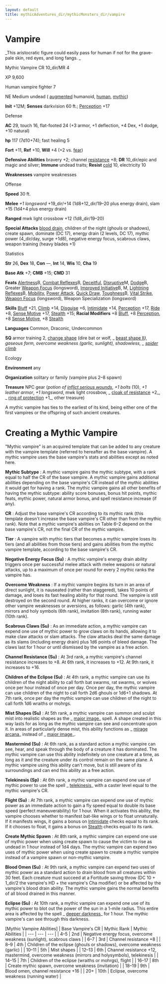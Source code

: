 ```yaml
---
layout: default
title: mythicAdventures_dir/mythicMonsters_dir/vampire
---
```

# Vampire

_This aristocratic figure could easily pass for human if not for the grave-pale skin, red eyes, and long fangs. _

Mythic Vampire CR 10_dir/MR 4

XP 9,600

Human vampire fighter 7

NE Medium undead ( [augmented](../monsters_dir/creatureTypes#_augmented-subtype) humanoid, [human](../monsters_dir/creatureTypes#_human-subtype), [mythic](../mythicAdventures_dir/mythicMonsters#_mythic-subtype))

**Init** +12M; **Senses** darkvision 60 ft.; [Perception](../skills_dir/perception#_perception) +17

Defense

**AC** 29, touch 16, flat-footed 24 (+3 armor, +1 deflection, +4 Dex, +1 dodge, +10 natural)

**hp** 117 (7d10+74); fast healing 5

**Fort** +11, **Ref** +10, **Will** +4 (+2 vs. [fear](../monsters_dir/universalMonsterRules#_fear))

**Defensive Abilities** bravery +2; channel [resistance](../monsters_dir/universalMonsterRules#_resistance) +8; **DR** 10_dir/epic and magic and silver; **Immune** undead traits; **Resist** [cold](../monsters_dir/creatureTypes#_cold-subtype) 10, electricity 10

**Weaknesses** vampire weaknesses

Offense

**Speed** 30 ft.

**Melee** _+1 longsword_ +19_dir/+14 (1d8+12_dir/19–20 plus energy drain), slam +15 (1d4+4 plus energy drain)

**Ranged** mwk light crossbow +12 (1d8_dir/19–20)

**Special Attacks** [blood drain](../monsters_dir/universalMonsterRules#_blood-drain), children of the night (ghouls or shadows), create spawn, dominate (DC 17), energy drain (2 levels, DC 17), mythic power (4_dir/day, surge +1d8), negative energy focus, scabrous claws, weapon training (heavy blades +1)

Statistics

**Str** 26, **Dex** 18, **Con** —, **Int** 14, **Wis** 10, **Cha** 19

**Base Atk** +7; **CMB** +15; **CMD** 31

**Feats** [Alertness](../feats#_alertness)B, [Combat Reflexes](../feats#_combat-reflexes)B, [Deceitful](../feats#_deceitful), [Disruptive](../mythicAdventures_dir/mythicFeats#_disruptive-mythic)M, [Dodge](../feats#_dodge)B, Greater [Weapon Focus](../feats#_weapon-focus) (longsword), [Improved Initiative](../feats#_improved-initiative)B, M, [Lightning Reflexes](../feats#_lightning-reflexes)B, [Mobility](../feats#_mobility), [Power Attack](../feats#_power-attack), [Quick Draw](../feats#_quick-draw), [Toughness](../feats#_toughness)B, [Vital Strike](../feats#_vital-strike), [Weapon Focus](../feats#_weapon-focus) (longsword), Weapon Specialization (longsword)

**Skills** [Bluff](../skills_dir/bluff#_bluff) +21, [Climb](../skills_dir/climb#_climb) +14, [Disguise](../skills_dir/disguise#_disguise) +6, [Intimidate](../skills_dir/intimidate#_intimidate) +14, [Perception](../skills_dir/perception#_perception) +17, [Ride](../skills_dir/ride#_ride) +8, [Sense Motive](../skills_dir/senseMotive#_sense-motive) +17, [Stealth](../skills_dir/stealth#_stealth) +15; **Racial Modifiers** +8 [Bluff](../skills_dir/bluff#_bluff), +8 [Perception](../skills_dir/perception#_perception), +8 [Sense Motive](../skills_dir/senseMotive#_sense-motive), +8 [Stealth](../skills_dir/stealth#_stealth)

**Languages** Common, Draconic, Undercommon

**SQ** armor training 2, [change shape](../monsters_dir/universalMonsterRules#_change-shape) (dire bat or wolf, _ [beast shape II](../spells_dir/beastShape#_beast-shape-ii)_), gaseous form, overcome weakness (garlic, sunlight), shadowless, _ [spider climb](../spells_dir/spiderClimb#_spider-climb)_

Ecology

**Environment** any

**Organization** solitary or family (vampire plus 2–8 spawn)

**Treasure** NPC gear (_potion of [inflict serious wounds](../spells_dir/inflictSeriousWounds#_inflict-serious-wounds)_, _+1 bolts_ (10), _+1 leather armor_, _+1 longsword_, mwk light crossbow, _ [cloak of resistance](../magicItems_dir/wondrousItems#_cloak-of-resistance) +2_, _ [ring of protection](../magicItems_dir/rings#_ring-of-protection) +1_, other treasure)

A mythic vampire has ties to the earliest of its kind, being either one of the first vampires or the offspring of such ancient creatures.

# Creating a Mythic Vampire

"Mythic vampire" is an acquired template that can be added to any creature with the vampire template (referred to hereafter as the base vampire). A mythic vampire uses the base vampire's stats and abilities except as noted here.

**Mythic Subtype** : A mythic vampire gains the mythic subtype, with a rank equal to half the CR of the base vampire. A mythic vampire gains additional abilities depending on the base vampire's CR instead of the mythic abilities it would get for having a rank. The mythic vampire gains all other benefits of having the mythic subtype: ability score bonuses, bonus hit points, mythic feats, mythic power, natural armor bonus, and spell resistance increase (if any).

**CR** : Adjust the base vampire's CR according to its mythic rank (this template doesn't increase the base vampire's CR other than from the mythic rank). Note that a mythic vampire's abilities on Table 6–2 depend on the base vampire's CR, not the final CR of the mythic vampire.

**Tier** : A vampire with mythic tiers that becomes a mythic vampire loses its tiers (and all abilities from those tiers) and gains abilities from the mythic vampire template, according to the base vampire's CR.

**Negative Energy Focus (Su)** : A mythic vampire's energy drain ability triggers once per successful melee attack with melee weapons or natural attacks, up to a maximum of once per round for every 2 mythic ranks the vampire has.

**Overcome Weakness** : If a mythic vampire begins its turn in an area of direct sunlight, it is nauseated (rather than staggered), takes 10 points of damage, and loses its fast healing ability for that round. The vampire is still destroyed on the second round. At higher ranks, it can overcome or ignore other vampire weaknesses or aversions, as follows: garlic (4th rank), mirrors and holy symbols (6th rank), invitation (8th rank), running water (10th rank).

**Scabrous Claws (Su)** : As an immediate action, a mythic vampire can expend one use of mythic power to grow claws on its hands, allowing it to make claw attacks or slam attacks. The claw attacks deal the same damage as its slams (including energy drain) plus 1d6 points of bleed damage. The claws last for 1 hour or until dismissed by the vampire as a free action.

**Channel Resistance (Su)** : At 3rd rank, a mythic vampire's channel resistance increases to +8. At 6th rank, it increases to +12. At 9th rank, it increases to +16.

**Children of the Eclipse (Su)** : At 4th rank, a mythic vampire can use its children of the night ability to call forth bat swarms, rat swarms, or wolves once per hour instead of once per day. Once per day, the mythic vampire can use children of the night to call forth 2d6 ghouls or 1d6+1 shadows. At 7th rank, once per day the mythic vampire can use children of the night to call forth 1d6 wraiths or mohrgs.

**Mist Shapes (Su)** : At 5th rank, a mythic vampire can summon and sculpt mist into realistic shapes as the _ [major image](../spells_dir/majorImage#_major-image)_ spell. A shape created in this way lasts for as long as the mythic vampire can see and concentrate upon it. In areas of particularly dense mist, this ability functions as _ [mirage arcana](../spells_dir/mirageArcana#_mirage-arcana)_ instead of _ [major image](../spells_dir/majorImage#_major-image)_.

**Mastermind (Su)** : At 6th rank, as a standard action a mythic vampire can see, hear, and speak through the body of a creature it has dominated. The mythic vampire can use this ability indefinitely on one creature at a time, as long as it and the creature under its control remain on the same plane. A mythic vampire using this ability can't move, but is still aware of its surroundings and can end this ability as a free action.

**Telekinesis (Sp)** : At 6th rank, a mythic vampire can expend one use of mythic power to use the spell _ [telekinesis](../spells_dir/telekinesis#_telekinesis)_ with a caster level equal to the mythic vampire's CR.

**Flight (Su)** : At 7th rank, a mythic vampire can expend one use of mythic power as an immediate action to gain a fly speed equal to double its base speed (perfect maneuverability) for 1 hour. When it activates this ability, the vampire chooses whether to manifest bat-like wings or to float unnaturally. If it manifests wings, it gains a bonus on [Intimidate](../skills_dir/intimidate#_intimidate) checks equal to its rank. If it chooses to float, it gains a bonus on [Stealth](../skills_dir/stealth#_stealth) checks equal to its rank.

**Create Mythic Spawn** : At 8th rank, a mythic vampire can expend one use of mythic power when using create spawn to cause the victim to rise as undead in 1 hour instead of 1d4 days. The mythic vampire can expend two uses of mythic power when using create spawn to create a mythic vampire instead of a vampire spawn or non-mythic vampire.

**Blood Omen (Su)** : At 9th rank, a mythic vampire can expend two uses of mythic power as a standard action to drain blood from all creatures within 30 feet. Each creature must succeed at a Fortitude saving throw (DC 10 + 1_dir/2 the vampire's HD + the vampire's Cha modifier) or be affected by the vampire's blood drain ability. The mythic vampire gains the normal benefits of all blood drained in this manner.

**Eclipse (Su)** : At 10th rank, a mythic vampire can expend one use of its mythic power to blot out the power of the sun in a 1-mile radius. This entire area is affected by the spell _ [deeper darkness](../spells_dir/deeperDarkness#_deeper-darkness)_ for 1 hour. The mythic vampire's can see through this darkness.

[Mythic Vampire Abilities]
| Base Vampire's CR | Mythic Rank | Mythic Abilities |
| --- | --- | --- |
| 4–5 | 2nd | Negative energy focus, overcome weakness (sunlight), scabrous claws |
| 6–7 | 3rd | Channel resistance +8 |
| 8–9 | 4th | Children of the eclipse (ghouls or shadows), overcome weakness (garlic) |
| 10–11 | 5th | Mist shapes |
| 12–13 | 6th | Channel resistance +12, mastermind, overcome weakness (mirrors and holysymbols), telekinesis |
| 14–15 | 7th | Children of the eclipse (wraiths or mohrgs), flight |
| 16–17 | 8th | Create mythic spawn, overcome weakness (invitation) |
| 18–19 | 9th | Blood omen, channel resistance +16 |
| 20+ | 10th | Eclipse, overcome weakness (running water) |

